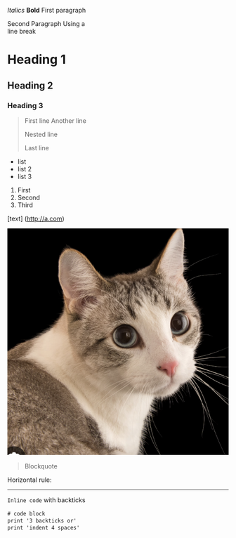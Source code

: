 *Italics* 
**Bold**
First paragraph 

Second Paragraph 
Using a\
line break

# Heading 1
## Heading 2
### Heading 3

> First line
> Another line
>
> Nested line
>
> Last line

* list
* list 2
* list 3

1. First
2. Second
3. Third

[text] (http://a.com)

![Image](cat.png)

> Blockquote

Horizontal rule:

---

`Inline code` with backticks

```
# code block
print '3 backticks or'
print 'indent 4 spaces'
```
